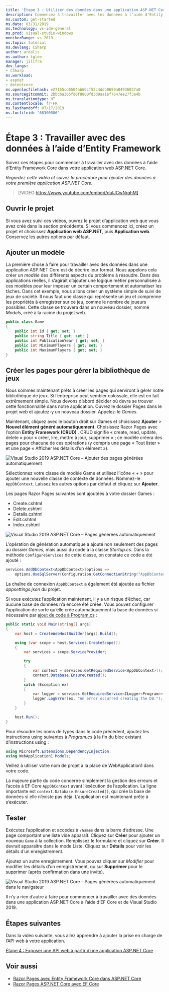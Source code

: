 ```yaml
---
title: 'Étape 3 : Utiliser des données dans une application ASP.NET Core'
description: Commencez à travailler avec les données à l’aide d’Entity Framework Core dans votre application web ASP.NET Core avec ce tutoriel vidéo et des instructions détaillées.
ms.custom: get-started
ms.date: 03/31/2019
ms.technology: vs-ide-general
ms.prod: visual-studio-windows
monikerRange: vs-2019
ms.topic: tutorial
ms.devlang: CSharp
author: ardalis
ms.author: tglee
manager: jillfra
dev_langs:
- CSharp
ms.workload:
- aspnet
- dotnetcore
ms.openlocfilehash: e27155cd6504ab66cf52c4ddb0659a84936037a0
ms.sourcegitcommit: 2bbcba305fd0f8800fd3d9aa16f7647ee27f3a4b
ms.translationtype: HT
ms.contentlocale: fr-FR
ms.lasthandoff: 07/17/2019
ms.locfileid: "68300586"
---
```

# <a name="step-3-work-with-data-using-entity-framework"></a>Étape 3 : Travailler avec des données à l’aide d’Entity Framework

Suivez ces étapes pour commencer à travailler avec des données à l’aide d’Entity Framework Core dans votre application web ASP.NET Core.

_Regardez cette vidéo et suivez la procédure pour ajouter des données à votre première application ASP.NET Core._

> [!VIDEO https://www.youtube.com/embed/dulJCwNrqhM]

## <a name="open-your-project"></a>Ouvrir le projet

Si vous avez suivi ces vidéos, ouvrez le projet d’application web que vous avez créé dans la section précédente. Si vous commencez ici, créez un projet et choisissez **Application web ASP.NET**, puis **Application web**. Conservez les autres options par défaut.

## <a name="add-your-model"></a>Ajouter un modèle

La première chose à faire pour travailler avec des données dans une application ASP.NET Core est de décrire leur format. Nous appelons cela créer un *modèle* des différents aspects du problème à résoudre. Dans des applications réelles, il s’agirait d’ajouter une logique métier personnalisée à ces modèles pour leur imposer un certain comportement et automatiser les tâches. Dans cet exemple, nous allons créer un système simple de suivi de jeux de société. Il nous faut une classe qui représente un jeu et comprenne les propriétés à enregistrer sur ce jeu, comme le nombre de joueurs possibles. Cette classe se trouvera dans un nouveau dossier, nommé *Models*, créé à la racine du projet web.

```csharp
public class Game
{
    public int Id { get; set; }
    public string Title { get; set; }
    public int PublicationYear { get; set; }
    public int MinimumPlayers { get; set; }
    public int MaximumPlayers { get; set; }
}
```

## <a name="create-the-pages-to-manage-your-game-library"></a>Créer les pages pour gérer la bibliothèque de jeux

Nous sommes maintenant prêts à créer les pages qui serviront à gérer notre bibliothèque de jeux. Si l’entreprise peut sembler colossale, elle est en fait extrêmement simple. Nous devons d’abord décider où devra se trouver cette fonctionnalité dans notre application. Ouvrez le dossier Pages dans le projet web et ajoutez-y un nouveau dossier. Appelez-le *Games*.

Maintenant, cliquez avec le bouton droit sur Games et choisissez **Ajouter** > **Nouvel élément généré automatiquement**. Choisissez Razor Pages avec l’option **Entity Framework (CRUD)** . CRUD signifie « create, read, update, delete » pour « créer, lire, mettre à jour, supprimer » ; ce modèle créera des pages pour chacune de ces opérations (y compris une page « Tout lister » et une page « Afficher les détails d’un élément »).

![Visual Studio 2019 ASP.NET Core – Ajouter des pages générées automatiquement](media/vs-2019/vs2019-add-scaffold.png)

Sélectionnez votre classe de modèle Game et utilisez l’icône « + » pour ajouter une nouvelle classe de contexte de données. Nommez-le `AppDbContext`. Laissez les autres options par défaut et cliquez sur **Ajouter**.

Les pages Razor Pages suivantes sont ajoutées à votre dossier Games :

- Create.cshtml
- Delete.cshtml
- Details.cshtml
- Edit.cshtml
- Index.cshtml

![Visual Studio 2019 ASP.NET Core – Pages générées automatiquement](media/vs-2019/vs2019-scaffolded-pages.png)

L’opération de génération automatique a ajouté non seulement des pages au dossier *Games*, mais aussi du code à la classe *Startup.cs*. Dans la méthode `ConfigureServices` de cette classe, on constate ce code a été ajouté :

```csharp
services.AddDbContext<AppDbContext>(options =>
    options.UseSqlServer(Configuration.GetConnectionString("AppDbContext")));
```

La chaîne de connexion `AppDbContext` a également été ajoutée au fichier *appsettings.json* du projet.

Si vous exécutez l’application maintenant, il y a un risque d’échec, car aucune base de données n’a encore été créée. Vous pouvez configurer l’application de sorte qu’elle crée automatiquement la base de données si nécessaire par [ajout de code à Program.cs](/aspnet/core/data/ef-rp/intro?view=aspnetcore-2.1&tabs=visual-studio#update-main) :

```csharp
public static void Main(string[] args)
{
    var host = CreateWebHostBuilder(args).Build();

    using (var scope = host.Services.CreateScope())
    {
        var services = scope.ServiceProvider;

        try
        {
            var context = services.GetRequiredService<AppDbContext>();
            context.Database.EnsureCreated();
        }
        catch (Exception ex)
        {
            var logger = services.GetRequiredService<ILogger<Program>>();
            logger.LogError(ex, "An error occurred creating the DB.");
        }
    }

    host.Run();
}
```

Pour résoudre les noms de types dans le code précédent, ajoutez les instructions using suivantes à *Program.cs* à la fin du bloc existant d’instructions using :

```csharp
using Microsoft.Extensions.DependencyInjection;
using WebApplication1.Models;
```

Veillez à utiliser votre nom de projet à la place de WebApplication1 dans votre code.

La majeure partie du code concerne simplement la gestion des erreurs et l’accès à EF Core `AppDbContext` avant l’exécution de l’application. La ligne importante est `context.Database.EnsureCreated()`, qui crée la base de données si elle n’existe pas déjà. L’application est maintenant prête à s’exécuter.

## <a name="test-it-out"></a>Tester

Exécutez l’application et accédez à `/Games` dans la barre d’adresse. Une page comportant une liste vide apparaît. Cliquez sur **Créer** pour ajouter un nouveau `Game` à la collection. Remplissez le formulaire et cliquez sur **Créer**. Il devrait apparaître dans le mode Liste. Cliquez sur **Détails** pour voir les détails d’un enregistrement.

Ajoutez un autre enregistrement. Vous pouvez cliquer sur *Modifier* pour modifier les détails d’un enregistrement, ou sur **Supprimer** pour le supprimer (après confirmation dans une invite).

![Visual Studio 2019 ASP.NET Core – Pages générées automatiquement dans le navigateur](media/vs-2019/vs2019-game-list.png)

Il n’y a rien d’autre à faire pour commencer à travailler avec des données dans une application ASP.NET Core à l’aide d’EF Core et de Visual Studio 2019.

## <a name="next-steps"></a>Étapes suivantes

Dans la vidéo suivante, vous allez apprendre à ajouter la prise en charge de l’API web à votre application.

[Étape 4 : Exposer une API web à partir d’une application ASP.NET Core](tutorial-aspnet-core-ef-step-04.md)

## <a name="see-also"></a>Voir aussi

- [Razor Pages avec Entity Framework Core dans ASP.NET Core](/aspnet/core/data/ef-rp/intro?view=aspnetcore-2.1&tabs=visual-studio)
- [Razor Pages ASP.NET Core avec EF Core](/aspnet/core/data/?view=aspnetcore-2.1)
